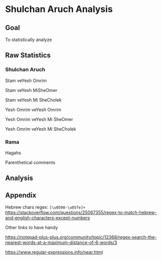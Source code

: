 # Shulchan Aruch Analysis

## Goal
To statistically analyze
## Raw Statistics
### Shulchan Aruch

Stam veYesh Omrim

Stam veYesh MiSheOmer

Stam veYesh Mi SheCholek

Yesh Omrim veYesh Omrim

Yesh Omrim veYesh Mi SheOmer

Yesh Omrim veYesh Mi SheCholek

### Rama
Hagahs

Parenthetical comments

## Analysis

## Appendix
Hebrew chars regex: ```[\u0590-\u05fe]+``` https://stackoverflow.com/questions/25067355/regex-to-match-hebrew-and-english-characters-except-numbers

Other links to have handy

https://notepad-plus-plus.org/community/topic/12368/regex-search-the-nearest-words-at-a-maximum-distance-of-6-words/3

https://www.regular-expressions.info/near.html
